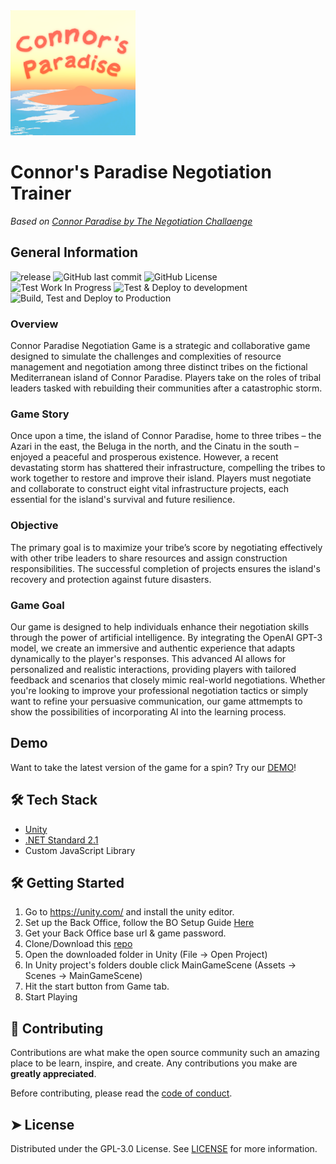 <img src="https://github.com/Negotiation-Trainer/negotiation-trainer/blob/a1cf9afacd9900871d50bc5115f7474f1c6a1523/Assets/Connor's%20Paradise%20Logo.png" width="200px"/>

# Connor's Paradise Negotiation Trainer
*Based on [Connor Paradise by The Negotiation Challaenge](https://professionals.thenegotiationchallenge.org/downloads/connor-paradise/)*  
## General Information
![release](https://img.shields.io/github/v/release/Negotiation-Trainer/negotiation-trainer?include_prereleases) ![GitHub last commit](https://img.shields.io/github/last-commit/Negotiation-Trainer/negotiation-trainer) ![GitHub License](https://img.shields.io/github/license/Negotiation-Trainer/negotiation-trainer)  
![Test Work In Progress](https://github.com/Negotiation-Trainer/negotiation-trainer/actions/workflows/on-push-working-branches.yml/badge.svg) ![Test & Deploy to development](https://github.com/Negotiation-Trainer/negotiation-trainer/actions/workflows/on-push-main.yml/badge.svg) ![Build, Test and Deploy to Production](https://github.com/Negotiation-Trainer/negotiation-trainer/actions/workflows/on-release-released.yml/badge.svg)

### Overview
Connor Paradise Negotiation Game is a strategic and collaborative game designed to simulate the challenges and complexities of resource management and negotiation among three distinct tribes on the fictional Mediterranean island of Connor Paradise. Players take on the roles of tribal leaders tasked with rebuilding their communities after a catastrophic storm.

### Game Story
Once upon a time, the island of Connor Paradise, home to three tribes – the Azari in the east, the Beluga in the north, and the Cinatu in the south – enjoyed a peaceful and prosperous existence. However, a recent devastating storm has shattered their infrastructure, compelling the tribes to work together to restore and improve their island. Players must negotiate and collaborate to construct eight vital infrastructure projects, each essential for the island's survival and future resilience.

### Objective
The primary goal is to maximize your tribe’s score by negotiating effectively with other tribe leaders to share resources and assign construction responsibilities. The successful completion of projects ensures the island's recovery and protection against future disasters.

### Game Goal
Our game is designed to help individuals enhance their negotiation skills through the power of artificial intelligence. By integrating the OpenAI GPT-3 model, we create an immersive and authentic experience that adapts dynamically to the player's responses. This advanced AI allows for personalized and realistic interactions, providing players with tailored feedback and scenarios that closely mimic real-world negotiations. Whether you're looking to improve your professional negotiation tactics or simply want to refine your persuasive communication, our game attmempts to show the possibilities of incorporating AI into the learning process.

## Demo
Want to take the latest version of the game for a spin? Try our [DEMO](https://negotiation-trainer.github.io/negotiation-trainer/production/index.html)!
        
## 🛠️ Tech Stack
- [Unity](https://unity.com/)
- [.NET Standard 2.1](https://dotnet.microsoft.com/en-us/)
- Custom JavaScript Library

## 🛠️ Getting Started
1. Go to https://unity.com/ and install the unity editor.
2. Set up the Back Office, follow the BO Setup Guide [Here](https://github.com/Negotiation-Trainer/negotiation-backoffice)
3. Get your Back Office base url &  game password.
4. Clone/Download this [repo](https://github.com/Negotiation-Trainer/negotiation-trainer)
5. Open the downloaded folder in Unity (File -> Open Project)
6. In Unity project's folders double click MainGameScene (Assets -> Scenes -> MainGameScene)
7. Hit the start button from Game tab.
8. Start Playing
        

## 🍰 Contributing    
Contributions are what make the open source community such an amazing place to be learn, inspire, and create. Any contributions you make are **greatly appreciated**.

Before contributing, please read the [code of conduct](CODE_OF_CONDUCT.md).

## ➤ License
Distributed under the GPL-3.0 License. See [LICENSE](LICENSE) for more information.
